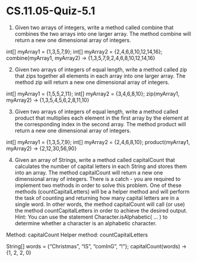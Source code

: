 # CS.11.05-Quiz-5.1

1. Given two arrays of integers, write a method called combine that combines the two arrays into one larger array. The method combine will return a new one dimensional array of integers.

int[] myArray1 = {1,3,5,7,9};
int[] myArray2 = {2,4,6,8,10,12,14,16};
combine(myArray1, myArray2) → {1,3,5,7,9,2,4,6,8,10,12,14,16}

2. Given two arrays of integers of equal length, write a method called zip that zips together all elements in each array into one larger array. The method zip will return a new one dimensional array of integers. 

int[] myArray1 = {1,5,5,2,11};
int[] myArray2 = {3,4,6,8,10};
zip(myArray1, myArray2) → {1,3,5,4,5,6,2,8,11,10}

3. Given two arrays of integers of equal length, write a method called product that multiplies each element in the first array by the element at the corresponding index in the second array. The method product will return a new one dimensional array of integers.  

int[] myArray1 = {1,3,5,7,9};
int[] myArray2 = {2,4,6,8,10};
product(myArray1, myArray2) → {2,12,30,56,90}

4. Given an array of Strings, write a method called capitalCount that calculates the number of capital letters in each String and stores them into an array. The method capitalCount will return a new one dimensional array of integers. There is a catch - you are required to implement two methods in order to solve this problem. One of these methods (countCapitalLetters) will be a helper method and will perform the task of counting and returning how many capital letters are in a single word. In other words, the method capitalCount will call (or use) the method countCapitalLetters in order to achieve the desired output. Hint: You can use the statement Character.isAlphabetic( … ) to determine whether a character is an alphabetic character. 

Method: capitalCount
Helper method: countCapitalLetters

String[] words = {“Christmas”, “IS”, “comInG”, “!”};
capitalCount(words) → {1, 2, 2, 0}
